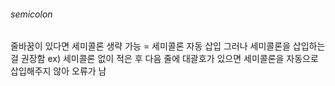 ###### semicolon
줄바꿈이 있다면 세미콜론 생략 가능 = 세미콜론 자동 삽입
그러나 세미콜론을 삽입하는 걸 권장함
ex) 세미콜론 없이 적은 후 다음 줄에 대괄호가 있으면 세미콜론을 자동으로 삽입해주지 않아 오류가 남